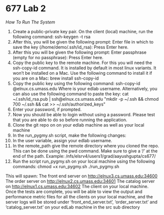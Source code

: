 # 677 Lab 2

*How To Run The System*

1. Create a public-private key pair.
On the client (local) machine, run the following command:
ssh-keygen -t rsa
2. After this, you will be given the following prompt:
Enter file in which to save the key (/home/demo/.ssh/id_rsa):
Press Enter here.
3. After this you will be given the following prompt:
Enter passphrase (empty for no passphrase):
Press Enter here.
4. Copy the public key to the remote machine. For this you will need the ssh-copy-id command. It is installed by default in most linux variants. It won’t be installed on a Mac. Use the following command to install it if you are on a Mac:
    brew install ssh-copy-id
5. Copy the public key using the following command:
ssh-copy-id <username>@elnux.cs.umass.edu
Where <username> is your edlab username. Alternatively, you can also use the following command to paste the key:
cat ~/.ssh/id_rsa.pub | ssh<username>@elnux.cs.umass.edu "mkdir -p ~/.ssh && chmod 700 ~/.ssh && cat >>  ~/.ssh/authorized_keys"
6. Enter your password, if prompted.
7. Now you should be able to login without using a password. Please test that you are able to do so before running the application.
8. Clone the git repo on on your edlab machine as well as your local machine
9. In the run_pygmy.sh script, make the following changes:
10. In the user variable, assign your edlab username.
11. In the remote_path give the remote directory where you cloned the repo. This can be done using the pwd command. Make sure to give a ‘/’ at the end of the path.
Example: /nfs/elsrv4/users1/grad/aayushgupta/cs677/
12. Run the script run_pygmy.sh on your local machine using the following commands:
	chmod +x run_pygmy.sh
	./run_pygmy.sh

This will spawn:
The front end server on http://elnux3.cs.umass.edu:34600
The order server on http://elnux2.cs.umass.edu:34601
The catalog server on http://elnux1.cs.umass.edu:34602
The client on your local machine.
Once the tests are complete, you will be able to view the output and performance metric files for all the clients on your local machine, and the server logs will be stored under ‘front_end_server.txt’, ‘order_server.txt’ and ‘catalog_server.txt’ on your edLab machine in the src sub directory
